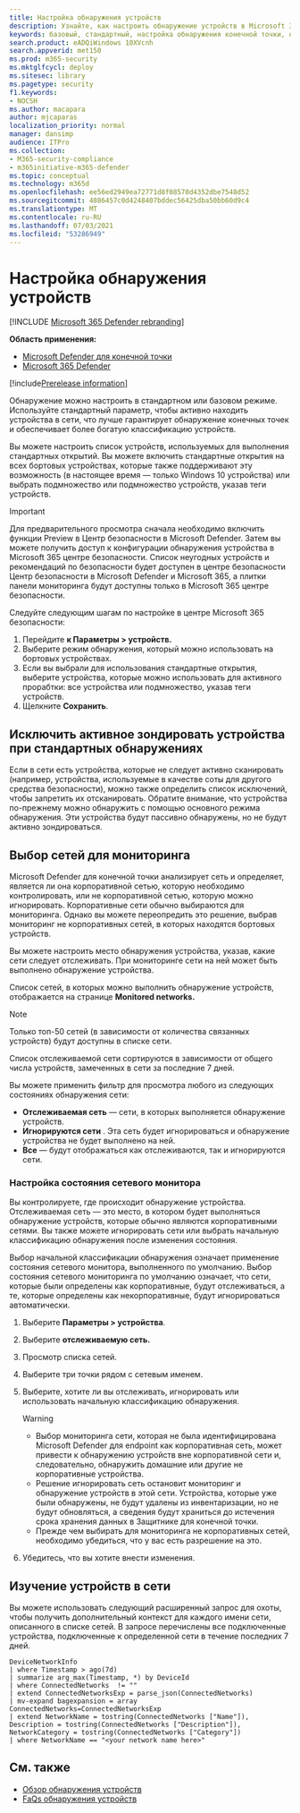 ```yaml
---
title: Настройка обнаружения устройств
description: Узнайте, как настроить обнаружение устройств в Microsoft 365 Defender с помощью базового или стандартного обнаружения
keywords: базовый, стандартный, настройка обнаружения конечной точки, обнаружения устройств
search.product: eADQiWindows 10XVcnh
search.appverid: met150
ms.prod: m365-security
ms.mktglfcycl: deploy
ms.sitesec: library
ms.pagetype: security
f1.keywords:
- NOCSH
ms.author: macapara
author: mjcaparas
localization_priority: normal
manager: dansimp
audience: ITPro
ms.collection:
- M365-security-compliance
- m365initiative-m365-defender
ms.topic: conceptual
ms.technology: m365d
ms.openlocfilehash: ee56ed2949ea72771d8f08570d4352dbe7548d52
ms.sourcegitcommit: 4886457c0d4248407bddec56425dba50bb60d9c4
ms.translationtype: MT
ms.contentlocale: ru-RU
ms.lasthandoff: 07/03/2021
ms.locfileid: "53286949"
---
```

# <a name="configure-device-discovery"></a>Настройка обнаружения устройств

[!INCLUDE [Microsoft 365 Defender rebranding](../../includes/microsoft-defender.md)]

**Область применения:**
- [Microsoft Defender для конечной точки](https://go.microsoft.com/fwlink/p/?linkid=2146631)
- [Microsoft 365 Defender](https://go.microsoft.com/fwlink/?linkid=2118804)


[!include[Prerelease information](../../includes/prerelease.md)]

Обнаружение можно настроить в стандартном или базовом режиме. Используйте стандартный параметр, чтобы активно находить устройства в сети, что лучше гарантирует обнаружение конечных точек и обеспечивает более богатую классификацию устройств. 

Вы можете настроить список устройств, используемых для выполнения стандартных открытий. Вы можете включить стандартные открытия на всех бортовых устройствах, которые также поддерживают эту возможность (в настоящее время — только Windows 10 устройства) или выбрать подмножество или подмножество устройств, указав теги устройств.

> [!IMPORTANT]
> Для предварительного просмотра сначала необходимо включить функции Preview в Центр безопасности в Microsoft Defender.
> Затем вы можете получить доступ к конфигурации обнаружения устройства в Microsoft 365 центре безопасности. Список неугодных устройств и рекомендаций по безопасности будет доступен в центре безопасности Центр безопасности в Microsoft Defender и Microsoft 365, а плитки панели мониторинга будут доступны только в Microsoft 365 центре безопасности.

Следуйте следующим шагам по настройке в центре Microsoft 365 безопасности:

1. Перейдите **к Параметры > устройств.**
2. Выберите режим обнаружения, который можно использовать на бортовых устройствах.
3. Если вы выбрали для использования стандартные открытия, выберите устройства, которые можно использовать для активного прорабтки: все устройства или подмножество, указав теги устройств.
4. Щелкните **Сохранить**.

## <a name="exclude-devices-from-being-actively-probed-in-standard-discovery"></a>Исключить активное зондировать устройства при стандартных обнаружениях

Если в сети есть устройства, которые не следует активно сканировать (например, устройства, используемые в качестве соты для другого средства безопасности), можно также определить список исключений, чтобы запретить их отсканировать. Обратите внимание, что устройства по-прежнему можно обнаружить с помощью основного режима обнаружения. Эти устройства будут пассивно обнаружены, но не будут активно зондироваться. 

## <a name="select-networks-to-monitor"></a>Выбор сетей для мониторинга

 Microsoft Defender для конечной точки анализирует сеть и определяет, является ли она корпоративной сетью, которую необходимо контролировать, или не корпоративной сетью, которую можно игнорировать. Корпоративные сети обычно выбираются для мониторинга. Однако вы можете переопредить это решение, выбрав мониторинг не корпоративных сетей, в которых находятся бортовых устройств. 

Вы можете настроить место обнаружения устройства, указав, какие сети следует отслеживать. При мониторинге сети на ней может быть выполнено обнаружение устройства. 

Список сетей, в которых можно выполнить обнаружение устройств, отображается на странице **Monitored networks.** 

> [!NOTE]
> Только топ-50 сетей (в зависимости от количества связанных устройств) будут доступны в списке сети. 

Список отслеживаемой сети сортируются в зависимости от общего числа устройств, замеченных в сети за последние 7 дней.

Вы можете применить фильтр для просмотра любого из следующих состояниях обнаружения сети:

- **Отслеживаемая сеть** — сети, в которых выполняется обнаружение устройств.
- **Игнорируются сети** . Эта сеть будет игнорироваться и обнаружение устройства не будет выполнено на ней.
- **Все** — будут отображаться как отслеживаются, так и игнорируются сети.

### <a name="configure-the-network-monitor-state"></a>Настройка состояния сетевого монитора

Вы контролируете, где происходит обнаружение устройства. Отслеживаемая сеть — это место, в котором будет выполняться обнаружение устройств, которые обычно являются корпоративными сетями. Вы также можете игнорировать сети или выбрать начальную классификацию обнаружения после изменения состояния.

Выбор начальной классификации обнаружения означает применение состояния сетевого монитора, выполненного по умолчанию. Выбор состояния сетевого мониторинга по умолчанию означает, что сети, которые были определены как корпоративные, будут отслеживаться, а те, которые определены как некорпоративные, будут игнорироваться автоматически.

1. Выберите **Параметры > устройства**.
2. Выберите **отслеживаемую сеть.**
3. Просмотр списка сетей.
4. Выберите три точки рядом с сетевым именем.
5. Выберите, хотите ли вы отслеживать, игнорировать или использовать начальную классификацию обнаружения.

    > [!WARNING]
    >
    > - Выбор мониторинга сети, которая не была идентифицирована Microsoft Defender для endpoint как корпоративная сеть, может привести к обнаружению устройств вне корпоративной сети и, следовательно, обнаружить домашние или другие не корпоративные устройства.
    > - Решение игнорировать сеть остановит мониторинг и обнаружение устройств в этой сети. Устройства, которые уже были обнаружены, не будут удалены из инвентаризации, но не будут обновляться, а сведения будут храниться до истечения срока хранения данных в Защитнике для конечной точки.
    > - Прежде чем выбирать для мониторинга не корпоративных сетей, необходимо убедиться, что у вас есть разрешение на это.

6. Убедитесь, что вы хотите внести изменения. 

## <a name="explore-devices-in-the-network"></a>Изучение устройств в сети

Вы можете использовать следующий расширенный запрос для охоты, чтобы получить дополнительный контекст для каждого имени сети, описанного в списке сетей. В запросе перечислены все подключенные устройства, подключенные к определенной сети в течение последних 7 дней.

```kusto
DeviceNetworkInfo
| where Timestamp > ago(7d)
| summarize arg_max(Timestamp, *) by DeviceId
| where ConnectedNetworks  != ""
| extend ConnectedNetworksExp = parse_json(ConnectedNetworks)
| mv-expand bagexpansion = array ConnectedNetworks=ConnectedNetworksExp
| extend NetworkName = tostring(ConnectedNetworks ["Name"]), Description = tostring(ConnectedNetworks ["Description"]), NetworkCategory = tostring(ConnectedNetworks ["Category"])
| where NetworkName == "<your network name here>"
```

## <a name="see-also"></a>См. также

- [Обзор обнаружения устройств](device-discovery.md)
- [FaQs обнаружения устройств](device-discovery-faq.md)
